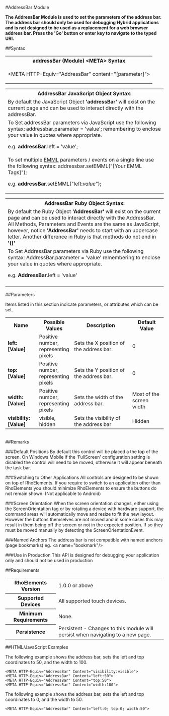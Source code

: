 
#AddressBar Module

<b>
The AddressBar Module is used to set the parameters of the address bar. The address bar should only be used for debugging Hybrid applications and is not designed to be used as a replacement for a web browser address bar. Press the 'Go' button or enter key to navigate to the typed URI.
</b>

##Syntax

<table class="re-table"><tr><th class="tableHeading">addressBar (Module) &lt;META&gt; Syntax
</th></tr><tr><td class="clsSyntaxCells clsOddRow"><p>&lt;META HTTP-Equiv="AddressBar" content="[parameter]"&gt;</p></td></tr></table>
<table class="re-table"><tr><th class="tableHeading">AddressBar JavaScript Object Syntax:</th></tr><tr><td class="clsSyntaxCells clsOddRow">
By default the JavaScript Object <b>'addressBar'</b> will exist on the current page and can be used to interact directly with the addressBar.
</td></tr><tr><td class="clsSyntaxCells clsEvenRow">
To Set addressBar parameters via JavaScript use the following syntax: addressbar.parameter = 'value'; remembering to enclose your value in quotes where appropriate.  
<P />e.g. <b>addressBar</b>.left = 'value';
</td></tr><tr><td class="clsSyntaxCells clsOddRow">							
To set multiple <a href="/rhoelements/EMMLOverview">EMML</a> parameters / events on a single line use the following syntax: addressbar.setEMML("[Your EMML Tags]");
<P />
e.g. <b>addressBar</b>.setEMML("left:<i>value</i>");							
</td></tr></table>

<table class="re-table"><tr><th class="tableHeading">AddressBar Ruby Object Syntax:</th></tr><tr><td class="clsSyntaxCells clsOddRow">
By default the Ruby Object <b>'AddressBar'</b> will exist on the current page and can be used to interact directly with the AddressBar. All Methods, Parameters and Events are the same as JavaScript, however, notice <b>'AddressBar'</b> needs to start with an uppercase letter. Another difference in Ruby is that methods do not end in <b>'()'</b></td></tr><tr><td class="clsSyntaxCells clsEvenRow">
To Set AddressBar parameters via Ruby use the following syntax: AddressBar.parameter = 'value' remembering to enclose your value in quotes where appropriate.  
<P />e.g. <b>AddressBar</b>.left = 'value'
</td></tr><tr><td class="clsSyntaxCells clsOddRow" /></tr></table>




##Parameters


Items listed in this section indicate parameters, or attributes which can be set.
<table class="re-table"><col width="20%" /><col width="20%" /><col width="38%" /><col width="22%" /><tr><th class="tableHeading">Name</th><th class="tableHeading">Possible Values</th><th class="tableHeading">Description</th><th class="tableHeading">Default Value</th></tr><tr><td class="clsSyntaxCells clsOddRow"><b>left:[Value]
</b></td><td class="clsSyntaxCells clsOddRow">Positive number, representing pixels</td><td class="clsSyntaxCells clsOddRow">Sets the X position of the address bar.</td><td class="clsSyntaxCells clsOddRow">0</td></tr><tr><td class="clsSyntaxCells clsEvenRow"><b>top:[Value]
</b></td><td class="clsSyntaxCells clsEvenRow">Positive number, representing pixels</td><td class="clsSyntaxCells clsEvenRow">Sets the Y position of the address bar.</td><td class="clsSyntaxCells clsEvenRow">0</td></tr><tr><td class="clsSyntaxCells clsOddRow"><b>width:[Value]
</b></td><td class="clsSyntaxCells clsOddRow">Positive number, representing pixels</td><td class="clsSyntaxCells clsOddRow">Sets the width of the address bar.</td><td class="clsSyntaxCells clsOddRow">Most of the screen width</td></tr><tr><td class="clsSyntaxCells clsEvenRow"><b>visibility:[Value]
</b></td><td class="clsSyntaxCells clsEvenRow">visible, hidden</td><td class="clsSyntaxCells clsEvenRow">Sets the visibility of the address bar</td><td class="clsSyntaxCells clsEvenRow">Hidden</td></tr></table>
<table class="re-table"><col width="78%" /><col width="8%" /><col width="1%" /><col width="5%" /><col width="1%" /><col width="5%" /><col width="2%" /></table>




##Remarks


###Default Positions
By default this control will be placed a the top of the screen. On Windows Mobile if the 'FullScreen' configuration setting is disabled the control will need to be moved, otherwise it will appear beneath the task bar.


###Switching to Other Applications
All controls are designed to be shown on top of RhoElements. If you require to switch to an application other than RhoElements you should minimize RhoElements to ensure the buttons do not remain shown. (Not applicable to Android)


###Screen Orientation
When the screen orientation changes, either using the ScreenOrientation tag or by rotating a device with hardware support, the command areas will automatically move and resize to fit the new layout. However the buttons themselves are not moved and in some cases this may result in them being off the screen or not in the expected position. If so they must be moved manually by detecting the ScreenOrientationEvent.


###Named Anchors
The address bar is not compatible with named anchors (page bookmarks) eg. &lt;a name="bookmark"/&gt;


###Use in Production
This API is designed for debugging your application only and should not be used in production




##Requirements

<table class="re-table"><tr><th class="tableHeading">RhoElements Version</th><td class="clsSyntaxCell clsEvenRow">1.0.0 or above
</td></tr><tr><th class="tableHeading">Supported Devices</th><td class="clsSyntaxCell clsOddRow">All supported touch devices.</td></tr><tr><th class="tableHeading">Minimum Requirements</th><td class="clsSyntaxCell clsOddRow">None.</td></tr><tr><th class="tableHeading">Persistence</th><td class="clsSyntaxCell clsEvenRow">Persistent - Changes to this module will persist when navigating to a new page.</td></tr></table>


##HTML/JavaScript Examples

The following example shows the address bar, sets the left and top coordinates to 50, and the width to 100.

	<META HTTP-Equiv="AddressBar" Content="visibility:visible">
	<META HTTP-Equiv="AddressBar" Content="left:50">
	<META HTTP-Equiv="AddressBar" Content="top:50">
	<META HTTP-Equiv="AddressBar" Content="width:100">
	
The following example shows the address bar, sets the left and top coordinates to 0, and the width to 50.

	<META HTTP-Equiv="AddressBar" Content="left:0; top:0; width:50">
	


